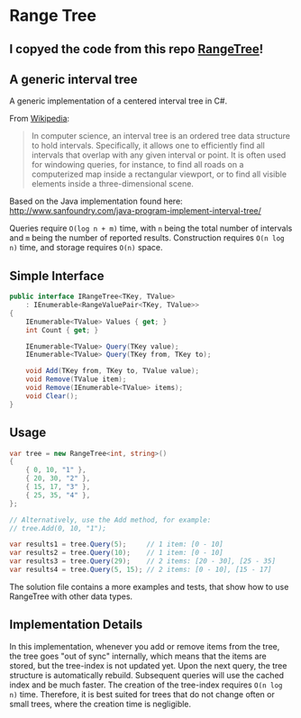 # Range Tree

## I copyed the code from this repo [RangeTree](https://github.com/mbuchetics/RangeTree)!

## A generic interval tree

A generic implementation of a centered interval tree in C#. 

From [Wikipedia](http://en.wikipedia.org/wiki/Interval_tree):
> In computer science, an interval tree is an ordered tree data structure to hold intervals. Specifically, it allows one to efficiently find all intervals that overlap with any given interval or point. It is often used for windowing queries, for instance, to find all roads on a computerized map inside a rectangular viewport, or to find all visible elements inside a three-dimensional scene.

Based on the Java implementation found here: http://www.sanfoundry.com/java-program-implement-interval-tree/

Queries require `O(log n + m)` time, with `n` being the total number of intervals and `m` being the number of reported results. Construction requires `O(n log n)` time, and storage requires `O(n)` space.

## Simple Interface

```csharp
public interface IRangeTree<TKey, TValue> 
    : IEnumerable<RangeValuePair<TKey, TValue>>
{
    IEnumerable<TValue> Values { get; }
    int Count { get; }

    IEnumerable<TValue> Query(TKey value);
    IEnumerable<TValue> Query(TKey from, TKey to);

    void Add(TKey from, TKey to, TValue value);
    void Remove(TValue item);
    void Remove(IEnumerable<TValue> items);
    void Clear();
}
```
    
## Usage ###

```csharp
var tree = new RangeTree<int, string>()
{
    { 0, 10, "1" },
    { 20, 30, "2" },
    { 15, 17, "3" },
    { 25, 35, "4" },
};

// Alternatively, use the Add method, for example:
// tree.Add(0, 10, "1");

var results1 = tree.Query(5);     // 1 item: [0 - 10]
var results2 = tree.Query(10);    // 1 item: [0 - 10]
var results3 = tree.Query(29);    // 2 items: [20 - 30], [25 - 35]
var results4 = tree.Query(5, 15); // 2 items: [0 - 10], [15 - 17]
```
    
The solution file contains a more examples and tests, that show how to use RangeTree with other data types.
    
## Implementation Details ##

In this implementation, whenever you add or remove items from the tree, the tree goes "out of sync" internally, which means that the items are stored, but the tree-index is not updated yet. Upon the next query, the tree structure is automatically rebuild. Subsequent queries will use the cached index and be much faster. The creation of the tree-index requires `O(n log n)` time. Therefore, it is best suited for trees that do not change often or small trees, where the creation time is negligible.
